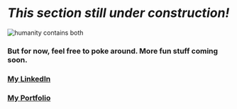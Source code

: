 # *This section still under construction!*

![humanity contains both](/images/kuon-airwaves-art-crop2.jpg)

### But for now, feel free to poke around. More fun stuff coming soon.

### [My LinkedIn](https://www.linkedin.com/in/richbozek "Rich Bozek's LinkedIn")
### [My Portfolio](https://rbozek.netlify.app "Rich Bozek's Portfolio")

<!--
**rbozek/rbozek** is a ✨ _special_ ✨ repository because its `README.md` (this file) appears on your GitHub profile.

Here are some ideas to get you started:

- 🔭 I’m currently working on ...
- 🌱 I’m currently learning ...
- 👯 I’m looking to collaborate on ...
- 🤔 I’m looking for help with ...
- 💬 Ask me about ...
- 📫 How to reach me: ...
- 😄 Pronouns: ...
- ⚡ Fun fact: ...
-->
